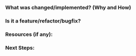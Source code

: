 ### What was changed/implemented? (Why and How)


### Is it a feature/refactor/bugfix?


### Resources (if any):


### Next Steps:
